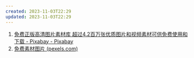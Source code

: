 ```yaml
---
created: 2023-11-03T22:29
updated: 2023-11-03T22:29
---
```

1. [免费正版高清图片素材库 超过4.2百万张优质图片和视频素材可供免费使用和下载 - Pixabay - Pixabay](https://pixabay.com/zh/)
2. [免费素材图片 (pexels.com)](https://www.pexels.com/zh-cn/)